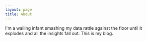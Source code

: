 ```yaml
---
layout: page
title: About
---
```


I'm a wailing infant smashing my data rattle against the floor until it explodes and all the insights fall out. This is my blog.
